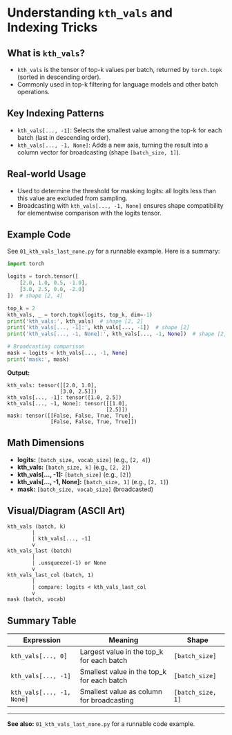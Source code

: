 # Understanding `kth_vals` and Indexing Tricks

## What is `kth_vals`?
- `kth_vals` is the tensor of top-k values per batch, returned by `torch.topk` (sorted in descending order).
- Commonly used in top-k filtering for language models and other batch operations.

## Key Indexing Patterns
- `kth_vals[..., -1]`: Selects the smallest value among the top-k for each batch (last in descending order).
- `kth_vals[..., -1, None]`: Adds a new axis, turning the result into a column vector for broadcasting (shape `[batch_size, 1]`).

## Real-world Usage
- Used to determine the threshold for masking logits: all logits less than this value are excluded from sampling.
- Broadcasting with `kth_vals[..., -1, None]` ensures shape compatibility for elementwise comparison with the logits tensor.

## Example Code
See `01_kth_vals_last_none.py` for a runnable example. Here is a summary:

```python
import torch

logits = torch.tensor([
    [2.0, 1.0, 0.5, -1.0],
    [3.0, 2.5, 0.0, -2.0]
])  # shape [2, 4]

top_k = 2
kth_vals, _ = torch.topk(logits, top_k, dim=-1)
print('kth_vals:', kth_vals)  # shape [2, 2]
print('kth_vals[..., -1]:', kth_vals[..., -1])  # shape [2]
print('kth_vals[..., -1, None]:', kth_vals[..., -1, None])  # shape [2, 1]

# Broadcasting comparison
mask = logits < kth_vals[..., -1, None]
print('mask:', mask)
```

**Output:**
```
kth_vals: tensor([[2.0, 1.0],
                 [3.0, 2.5]])
kth_vals[..., -1]: tensor([1.0, 2.5])
kth_vals[..., -1, None]: tensor([[1.0],
                                [2.5]])
mask: tensor([[False, False, True, True],
              [False, False, True, True]])
```

## Math Dimensions
- **logits:** `[batch_size, vocab_size]` (e.g., `[2, 4]`)
- **kth_vals:** `[batch_size, k]` (e.g., `[2, 2]`)
- **kth_vals[..., -1]:** `[batch_size]` (e.g., `[2]`)
- **kth_vals[..., -1, None]:** `[batch_size, 1]` (e.g., `[2, 1]`)
- **mask:** `[batch_size, vocab_size]` (broadcasted)

## Visual/Diagram (ASCII Art)
```
kth_vals (batch, k)
        |
        | kth_vals[..., -1]
        v
kth_vals_last (batch)
        |
        | .unsqueeze(-1) or None
        v
kth_vals_last_col (batch, 1)
        |
        | compare: logits < kth_vals_last_col
        v
mask (batch, vocab)
```

## Summary Table
| Expression                | Meaning                                      | Shape         |
|---------------------------|----------------------------------------------|--------------|
| `kth_vals[..., 0]`        | Largest value in the top_k for each batch    | `[batch_size]`|
| `kth_vals[..., -1]`       | Smallest value in the top_k for each batch   | `[batch_size]`|
| `kth_vals[..., -1, None]` | Smallest value as column for broadcasting    | `[batch_size, 1]`|

---

**See also:** `01_kth_vals_last_none.py` for a runnable code example.
